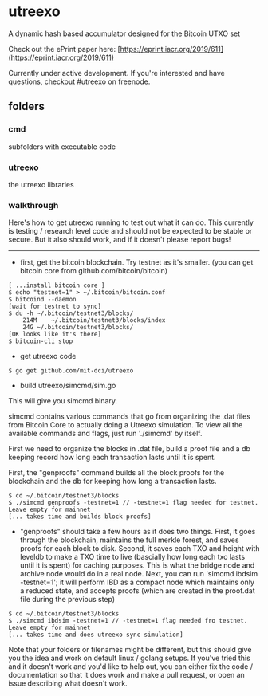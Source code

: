 # utreexo

A dynamic hash based accumulator designed for the Bitcoin UTXO set

Check out the ePrint paper here: [https://eprint.iacr.org/2019/611](https://eprint.iacr.org/2019/611)

Currently under active development.  If you're interested and have questions, checkout #utreexo on freenode.

## folders

### cmd

subfolders with executable code

### utreexo

the utreexo libraries

### walkthrough

Here's how to get utreexo running to test out what it can do.  This currently is testing / research level code and should not be expected to be stable or secure.  But it also should work, and if it doesn't please report bugs!

---

* first, get the bitcoin blockchain.  Try testnet as it's smaller.  (you can get bitcoin core from github.com/bitcoin/bitcoin)

```
[ ...install bitcoin core ]
$ echo "testnet=1" > ~/.bitcoin/bitcoin.conf
$ bitcoind --daemon
[wait for testnet to sync]
$ du -h ~/.bitcoin/testnet3/blocks/
	214M	~/.bitcoin/testnet3/blocks/index
	24G	~/.bitcoin/testnet3/blocks/
[OK looks like it's there]
$ bitcoin-cli stop
```

* get utreexo code

```
$ go get github.com/mit-dci/utreexo
```

* build utreexo/simcmd/sim.go

This will give you simcmd binary.

simcmd contains various commands that go from organizing the .dat files from Bitcoin Core to actually doing a Utreexo simulation. To view all the available commands and flags, just run './simcmd' by itself.

First we need to organize the blocks in .dat file, build a proof file and a db keeping record how long each transaction lasts until it is spent. 

First, the "genproofs" command builds all the block proofs for the blockchain and the db for keeping how long a transaction lasts.

```
$ cd ~/.bitcoin/testnet3/blocks
$ ./simcmd genproofs -testnet=1 // -testnet=1 flag needed for testnet. Leave empty for mainnet
[... takes time and builds block proofs]
```

* "genproofs" should take a few hours as it does two things. First, it goes through the blockchain, maintains the full merkle forest, and saves proofs for each block to disk. Second, it saves each TXO and height with leveldb to make a TXO time to live (bascially how long each txo lasts until it is spent) for caching purposes. This is what the bridge node and archive node would do in a real node.  Next, you can run 'simcmd ibdsim -testnet=1'; it will perform IBD as a compact node which maintains only a reduced state, and accepts proofs (which are created in the proof.dat file during the previous step)


```
$ cd ~/.bitcoin/testnet3/blocks
$ ./simcmd ibdsim -testnet=1 // -testnet=1 flag needed fro testnet. Leave empty for mainnet
[... takes time and does utreexo sync simulation]
```

Note that your folders or filenames might be different, but this should give you the idea and work on default linux / golang setups.  If you've tried this and it doesn't work and you'd like to help out, you can either fix the code / documentation so that it does work and make a pull request, or open an issue describing what doesn't work.
